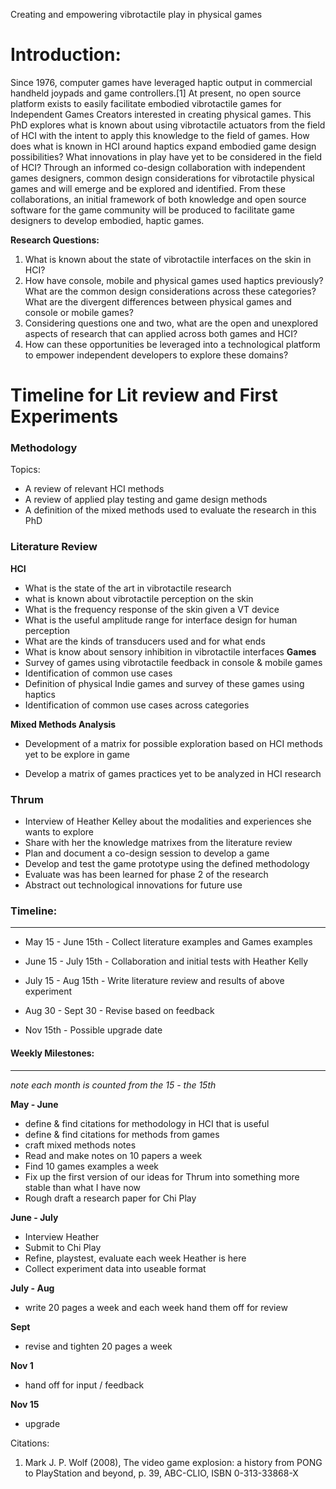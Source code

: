 Creating and empowering vibrotactile play in physical games 

# Introduction:

Since 1976, computer games have leveraged haptic output in commercial handheld joypads and game controllers.[1] At present, no open source platform exists to easily facilitate embodied vibrotactile games for Independent Games Creators interested in creating physical games. This PhD explores what is known about using vibrotactile actuators from the field of HCI with the intent to apply this knowledge to the field of games. How does what is known in HCI around haptics expand embodied game design possibilities? What innovations in play have yet to be considered in the field of HCI? Through an informed co-design collaboration with independent games designers, common design considerations for vibrotactile physical games and will emerge and be explored and identified. From these collaborations, an initial framework of both knowledge and open source software for the game community will be produced to facilitate game designers to develop embodied, haptic games. 

**Research Questions:**
1. What is known about the state of vibrotactile interfaces on the skin in HCI?  
2. How have console, mobile and physical games used haptics previously? What are the common design considerations across  these categories? What are the divergent differences between  physical games and console or mobile games? 
3. Considering questions one and two, what are the open and unexplored aspects of research that can applied across both games and HCI?  
4. How can these opportunities be leveraged into a technological platform to empower independent developers to explore these domains? 

# Timeline for Lit review and First Experiments

### Methodology
Topics: 
* A review of relevant HCI methods 
* A review of applied play testing and game design methods 
* A definition of the mixed methods used to evaluate the research in this PhD 

### Literature Review  
**HCI**
* What is the state of the art in vibrotactile research 
* what is known about vibrotactile perception on the skin
* What is the frequency response of the skin given a VT device 
* What is the useful amplitude range for interface design for human perception 
* What are the kinds of transducers used and for what ends 
* What is know about sensory inhibition in vibrotactile interfaces 
**Games** 
* Survey of games using vibrotactile feedback in console & mobile games
* Identification of common use cases 
* Definition of physical Indie games and survey of these games using haptics 
* Identification of common use cases across categories 

**Mixed Methods Analysis**
* Development of a matrix for possible exploration based on HCI methods yet to be explore in game

* Develop a matrix of games practices yet to be analyzed in HCI research 

### Thrum
* Interview of Heather Kelley about the modalities and experiences she wants to explore
* Share with her the knowledge matrixes from the literature review
* Plan and document a co-design session to develop a game 
* Develop and test the game prototype using the defined methodology 
* Evaluate was has been learned for phase 2 of the research 
* Abstract out technological innovations for future use 

### Timeline: 
---- 
* May 15 - June 15th - Collect literature examples and Games examples 

* June 15 - July 15th - Collaboration and initial tests with Heather Kelly 

*  July 15 - Aug 15th - Write literature review and results of above experiment  

* Aug 30 - Sept 30 - Revise based on feedback 

* Nov 15th - Possible upgrade date 
	 
#### Weekly Milestones: 
---- 
_note each month is counted from the 15 - the 15th_ 

**May - June**
  * define & find citations for methodology in HCI that is useful
* define & find citations for methods from games 
* craft mixed methods notes
* Read and make notes on 10 papers a week 
* Find 10 games examples a week 
* Fix up the first version of our ideas for Thrum into something more stable than what I have now
* Rough draft a research paper for Chi Play 


**June - July**
* Interview Heather
* Submit to Chi Play 
* Refine, playstest, evaluate each week Heather is here 
* Collect experiment data into useable format 


**July - Aug**
* write 20 pages a week and each week hand them off for review 


**Sept**
* revise and tighten 20 pages a week 


**Nov 1**
* hand off for input / feedback 


**Nov 15**
* upgrade 

Citations: 
1.  Mark J. P. Wolf (2008), The video game explosion: a history from PONG to PlayStation and beyond, p. 39, ABC-CLIO, ISBN 0-313-33868-X 

	 